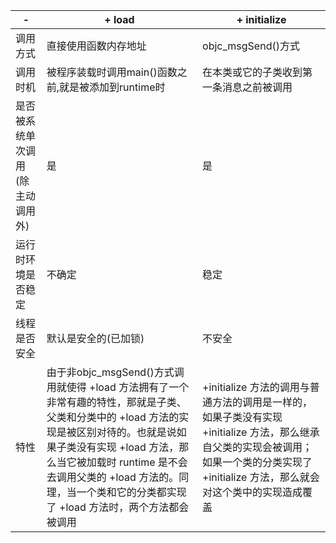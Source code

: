 

-|+ load	| + initialize
-|-|-
调用方式 |	直接使用函数内存地址	| objc_msgSend()方式
调用时机 |	被程序装载时调用main()函数之前,就是被添加到runtime时 |	在本类或它的子类收到第一条消息之前被调用
是否被系统单次调用(除主动调用外) |	是  | 是
运行时环境是否稳定	| 不确定 |	稳定
线程是否安全 |	默认是安全的(已加锁)	| 不安全
特性 | 由于非objc_msgSend()方式调用就使得 +load 方法拥有了一个非常有趣的特性，那就是子类、父类和分类中的 +load 方法的实现是被区别对待的。也就是说如果子类没有实现 +load 方法，那么当它被加载时 runtime 是不会去调用父类的 +load 方法的。同理，当一个类和它的分类都实现了 +load 方法时，两个方法都会被调用	 | +initialize 方法的调用与普通方法的调用是一样的，如果子类没有实现 +initialize 方法，那么继承自父类的实现会被调用；如果一个类的分类实现了 +initialize 方法，那么就会对这个类中的实现造成覆盖